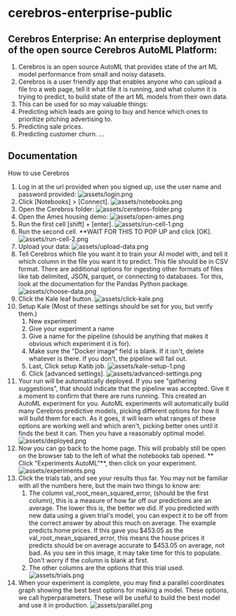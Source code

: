 # cerebros-enterprise-public

## Cerebros Enterprise: An enterprise deployment of the open source Cerebros AutoML Platform:

1. Cerebros is an open source AutoML that provides state of the art ML model performance from small and noisy datasets.
2. Cerebros is a user friendly app that enables anyone who can upload a file tro a web page, tell it what file it is running, and what column it is trying to predict, to build state of the art ML models from their own data.
3. This can be used for so may valuable things:
  1. Predicting which leads are going to buy and hence which ones to prioritize pitching advertising to.
  2. Predicting sale prices.
  3. Predicting customer churn. ...

## Documentation

How to use Cerebros

1. Log in at the url provided when you signed up, use the user name and password provided:
![assets/login.png](assets/login.png)
2. Click [Notebooks] > [Connect].
![assets/notebooks.png](assets/notebooks.png)
3. Open the Cerebros folder:
![assets/cerebros-folder.png](assets/cerebros-folder.png)
4. Open the Ames housing demo:
![assets/open-ames.png](assets/open-ames.png)
5. Run the first cell [shift] + [enter].
![assets/run-cell-1.png](assets/run-cell-1.png)
6. Run the second cell. **WAIT FOR THIS TO POP UP and click [OK].
![assets/run-cell-2.png](assets/run-cell-2.png)
7. Upload your data:
![assets/upload-data.png](assets/upload-data.png)
8. Tell Cerebros which file you want it to train your AI model with, and tell it which column in the file you want it to predict. This file should be in CSV format. There are additional options for ingesting other formats of files like tab delimited, JSON, parquet, or connecting to databases. Tor this, look at the documentation for the Pandas Python package.
![assets/choose-data.png](assets/choose-data.png)
9. Click the Kale leaf button.
![assets/click-kale.png](assets/click-kale.png)
10. Setup Kale (Most of these settings should be set for you, but verify them.)
    1. New experiment
    2. Give your experiment a name
    3. Give a name for the pipeline (should be anything that makes it obvious which experiment it is for).
    5. Make sure the "Docker image" field is blank. If it isn't, delete whatever is there. If you don't, the pipeline will fail out.
    6. Last, Click setup Katib job.
    ![assets/kale-setup-1.png](assets/kale-setup-1.png)
    7. Click [advanced settings].
    ![assets/advanced-settings.png](assets/advanced-settings.png)
11. Your run will be automatically deployed. If you see "gathering suggestions", that should indicate that the pipeline was accepted. Give it a moment to confirm that there are runs running. This created an AutoML experiment for you. AutoML experiments will automatically build many Cerebros predictive models, picking different options for how it will build them for each. As it goes, it will learn what ranges of these options are working well and which aren't, picking better ones until it finds the best it can. Then you have a reasonably optimal model.
![assets/deployed.png](assets/deployed.png)
12. Now you can go back to the home page. This will probably still be open on the browser tab to the left of what the notebooks tab opened. ** Click "Experiments AutoML"**, then click on your experiment.
![assets/experiments.png](assets/experiments.png)
13. Click the trials tab, and see your results thus far. You may not be familiar with all the numbers here, but the main two things to know are:
    1. The column val_root_mean_squared_error, (should be the first column), this is a measure of how far off our predictions are an average. The lower this is, the better we did. If you predicted with new data using a given trial's model, you can expect it to be off from the correct answer by about this much on average. The example predicts home prices. If this gave you $453.05 as the val_root_mean_squared_error, this means the house prices it predicts should be on average accurate to $453.05 on average, not bad. As you see in this image, it may take time for this to populate. Don't worry if the column is blank at first.
    2. The other columns are the options that this trial used.
![assets/trials.png](assets/trials.png)
14. When your experiment is complete, you may find a parallel coordinates graph showing the best best options for making a model. These options, we call hyperparameters. These will be useful to build the best model and use it in production.
![assets/parallel.png](assets/parallel.png)
